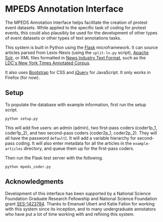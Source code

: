 # MPEDS Annotation Interface

The MPEDS Annotation Interface helps facilitate the creation of protest event datasets. While applied to the specific task of coding for protest events, this could also plausibly be used for the development of other types of event datasets or other types of text annotations tasks. 

This system is built in Python using the [Flask](http://flask.pocoo.org/) microframework. It can source articles parsed from Lexis-Nexis (using the `split-ln.py` script), [Apache Solr](http://lucene.apache.org/solr/), or XML files formatted in [News Industry Text Format](http://www.nitf.org/), such as the [LDC's New York Times Annotated Corpus](https://catalog.ldc.upenn.edu/LDC2008T19). 

It also uses [Bootstrap](http://getbootstrap.com/) for CSS and [jQuery](https://jquery.com/) for JavaScript. It only works in Firefox (for now).

## Setup

To populate the database with example information, first run the setup script.

    python setup.py

This will add five users: an admin (admin), two first-pass coders (coder1p\_1, coder1p\_2), and two second-pass coders (coder2p\_1, coder2p\_2). They will  all have the password `default`). It will add a variable hierarchy for second-pass coding. It will also enter metadata for all the articles in the `example-articles` directory, and queue them up for the first-pass coders.

Then run the Flask test server with the following.

    python mpeds_coder.py

## Acknowledgments

Development of this interface has been supported by a National Science Foundation Graduate Research Fellowship and National Science Foundation grant [SES-1423784](http://www.nsf.gov/awardsearch/showAward?AWD_ID=1423784). Thanks to Emanuel Ubert and Katie Fallon for working with this system since its inception, and to many undergraduate annotators who have put a lot of time working with and refining this system.
